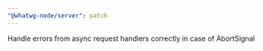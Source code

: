 ```yaml
---
"@whatwg-node/server": patch
---
```


Handle errors from async request handlers correctly in case of AbortSignal
